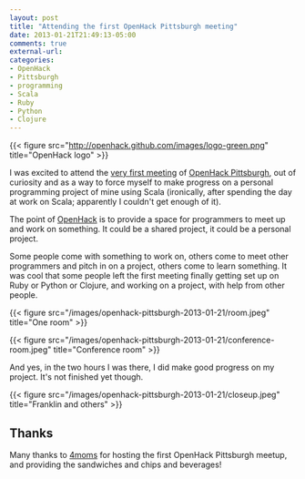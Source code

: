 ```yaml
---
layout: post
title: "Attending the first OpenHack Pittsburgh meeting"
date: 2013-01-21T21:49:13-05:00
comments: true
external-url: 
categories: 
- OpenHack
- Pittsburgh
- programming
- Scala
- Ruby
- Python
- Clojure
---
```

{{< figure src="http://openhack.github.com/images/logo-green.png" title="OpenHack logo" >}}

I was excited to attend the [very first meeting](http://www.meetup.com/pittsburgh-ruby/events/96033112/) of [OpenHack Pittsburgh](http://openhack.github.com/pittsburgh/), out of curiosity and as a way to force myself to make progress on a personal programming project of mine using Scala (ironically, after spending the day at work on Scala; apparently I couldn't get enough of it).

The point of [OpenHack](http://openhack.github.com/) is to provide a space for programmers to meet up and work on something. It could be a shared project, it could be a personal project.

Some people come with something to work on, others come to meet other programmers and pitch in on a project, others come to learn something. It was cool that some people left the first meeting finally getting set up on Ruby or Python or Clojure, and working on a project, with help from other people.

{{< figure src="/images/openhack-pittsburgh-2013-01-21/room.jpeg" title="One room" >}}

{{< figure src="/images/openhack-pittsburgh-2013-01-21/conference-room.jpeg" title="Conference room" >}}

And yes, in the two hours I was there, I did make good progress on my project. It's not finished yet though.

{{< figure src="/images/openhack-pittsburgh-2013-01-21/closeup.jpeg" title="Franklin and others" >}}

## Thanks

Many thanks to [4moms](http://www.4moms.com/) for hosting the first OpenHack Pittsburgh meetup, and providing the sandwiches and chips and beverages!
